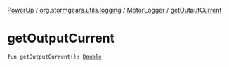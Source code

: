 [PowerUp](../../index.md) / [org.stormgears.utils.logging](../index.md) / [MotorLogger](index.md) / [getOutputCurrent](./get-output-current.md)

# getOutputCurrent

`fun getOutputCurrent(): `[`Double`](https://kotlinlang.org/api/latest/jvm/stdlib/kotlin/-double/index.html)